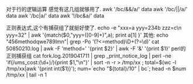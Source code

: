 
对于行的逻辑运算
感觉有这几组就够用了.
awk '/bc/&&/a/' data
awk '/bc/||/a/' data
awk '/bc|a/' data
awk '!/bc&a/' data

正则表达式,这个有捕获组了就挺好使了.
echo -e "xxx=a yyy=234b zzz=c\n yyy=32" | awk '{match($0,"yyy=([0-9]+)",a); print a[1] }'
其他:
echo "456methodqwe789lmn"| grep -Po '(?<=method)\D+(?=\d)'
cat 50850210.log | awk -F 'method=' '{print $2}' | awk -F '&' '{print $1}'
perl的正则捕获组
cat fork.log.2019041711 | grep _print_notice_log | perl -ne 'if(/ums_cost:(\d+)/){print $1,"\n"}' | sort -n -r > /tmp/xx ; total=$(wc -l /tmp/xx|awk '{print int($1)}'); num=`echo "${total}/10" | bc`; head -n $num /tmp/xx | tail -n 1

